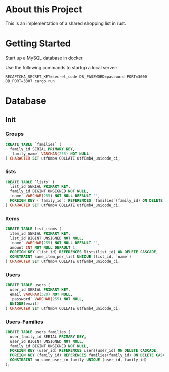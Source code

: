 # About this Project

This is an implementation of a shared shopping list in rust.

# Getting Started

Start up a MySQL database in docker.

Use the following commands to startup a local server:

```
RECAPTCHA_SECRET_KEY=secret_code DB_PASSWORD=password PORT=3000 DB_PORT=3307 cargo run
```

# Database

## Init

### Groups

```sql
CREATE TABLE `families` (
  family_id SERIAL PRIMARY KEY,
  `family_name` VARCHAR(255) NOT NULL
) CHARACTER SET utf8mb4 COLLATE utf8mb4_unicode_ci;
```

### lists

```sql
CREATE TABLE `lists` (
  list_id SERIAL PRIMARY KEY,
  family_id BIGINT UNSIGNED NOT NULL,
  `name` VARCHAR(255) NOT NULL DEFAULT '',
  FOREIGN KEY (`family_id`) REFERENCES `families`(family_id) ON DELETE CASCADE
) CHARACTER SET utf8mb4 COLLATE utf8mb4_unicode_ci;
```

### Items

```sql
CREATE TABLE list_items (
  item_id SERIAL PRIMARY KEY,
  list_id BIGINT UNSIGNED NOT NULL,
  `name` VARCHAR(255) NOT NULL DEFAULT '',
  amount INT NOT NULL DEFAULT 1,
  FOREIGN KEY (list_id) REFERENCES lists(list_id) ON DELETE CASCADE,
  CONSTRAINT same_item_per_list UNIQUE (list_id, `name`)
) CHARACTER SET utf8mb4 COLLATE utf8mb4_unicode_ci;
```

### Users

```sql
CREATE TABLE users (
  user_id SERIAL PRIMARY KEY,
  email VARCHAR(320) NOT NULL,
  `password` VARCHAR(255) NOT NULL,
  UNIQUE(email)
) CHARACTER SET utf8mb4 COLLATE utf8mb4_unicode_ci;
```

### Users-Families

```sql
CREATE TABLE users_families (
  user_family_id SERIAL PRIMARY KEY,
  user_id BIGINT UNSIGNED NOT NULL,
  family_id BIGINT UNSIGNED NOT NULL,
  FOREIGN KEY (user_id) REFERENCES users(user_id) ON DELETE CASCADE,
  FOREIGN KEY (family_id) REFERENCES families(family_id) ON DELETE CASCADE,
  CONSTRAINT no_same_user_in_family UNIQUE (user_id, family_id)
);
```
